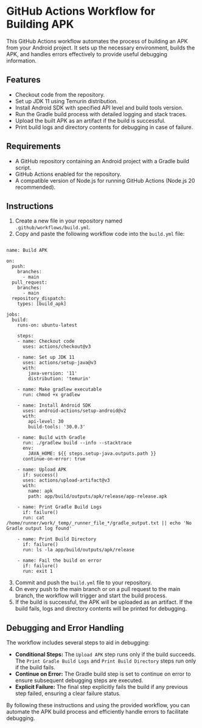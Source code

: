 
<h1>GitHub Actions Workflow for Building APK</h1>

<p>This GitHub Actions workflow automates the process of building an APK from your Android project. It sets up the necessary environment, builds the APK, and handles errors effectively to provide useful debugging information.</p>

<h2>Features</h2>
<ul>
    <li>Checkout code from the repository.</li>
    <li>Set up JDK 11 using Temurin distribution.</li>
    <li>Install Android SDK with specified API level and build tools version.</li>
    <li>Run the Gradle build process with detailed logging and stack traces.</li>
    <li>Upload the built APK as an artifact if the build is successful.</li>
    <li>Print build logs and directory contents for debugging in case of failure.</li>
</ul>

<h2>Requirements</h2>
<ul>
    <li>A GitHub repository containing an Android project with a Gradle build script.</li>
    <li>GitHub Actions enabled for the repository.</li>
    <li>A compatible version of Node.js for running GitHub Actions (Node.js 20 recommended).</li>
</ul>

<h2>Instructions</h2>
<ol>
    <li>Create a new file in your repository named <code>.github/workflows/build.yml</code>.</li>
    <li>Copy and paste the following workflow code into the <code>build.yml</code> file:</li>
</ol>

<pre><code>
name: Build APK

on:
  push:
    branches:
      - main
  pull_request:
    branches:
      - main
  repository_dispatch:
    types: [build_apk]

jobs:
  build:
    runs-on: ubuntu-latest

    steps:
    - name: Checkout code
      uses: actions/checkout@v3

    - name: Set up JDK 11
      uses: actions/setup-java@v3
      with:
        java-version: '11'
        distribution: 'temurin'

    - name: Make gradlew executable
      run: chmod +x gradlew

    - name: Install Android SDK
      uses: android-actions/setup-android@v2
      with:
        api-level: 30
        build-tools: '30.0.3'

    - name: Build with Gradle
      run: ./gradlew build --info --stacktrace
      env:
        JAVA_HOME: ${{ steps.setup-java.outputs.path }}
      continue-on-error: true

    - name: Upload APK
      if: success()
      uses: actions/upload-artifact@v3
      with:
        name: apk
        path: app/build/outputs/apk/release/app-release.apk

    - name: Print Gradle Build Logs
      if: failure()
      run: cat /home/runner/work/_temp/_runner_file_*/gradle_output.txt || echo 'No Gradle output log found'

    - name: Print Build Directory
      if: failure()
      run: ls -la app/build/outputs/apk/release

    - name: Fail the build on error
      if: failure()
      run: exit 1
</code></pre>

<ol start="3">
    <li>Commit and push the <code>build.yml</code> file to your repository.</li>
    <li>On every push to the main branch or on a pull request to the main branch, the workflow will trigger and start the build process.</li>
    <li>If the build is successful, the APK will be uploaded as an artifact. If the build fails, logs and directory contents will be printed for debugging.</li>
</ol>

<h2>Debugging and Error Handling</h2>
<p>The workflow includes several steps to aid in debugging:</p>
<ul>
    <li><strong>Conditional Steps:</strong> The <code>Upload APK</code> step runs only if the build succeeds. The <code>Print Gradle Build Logs</code> and <code>Print Build Directory</code> steps run only if the build fails.</li>
    <li><strong>Continue on Error:</strong> The Gradle build step is set to continue on error to ensure subsequent debugging steps are executed.</li>
    <li><strong>Explicit Failure:</strong> The final step explicitly fails the build if any previous step failed, ensuring a clear failure status.</li>
</ul>

<p>By following these instructions and using the provided workflow, you can automate the APK build process and efficiently handle errors to facilitate debugging.</p>
